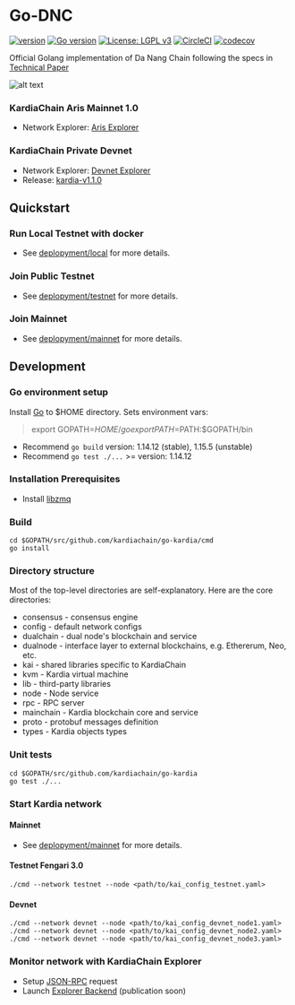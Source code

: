 # Go-DNC

[![version](https://img.shields.io/github/release/qubyte/rubidium.svg)](https://github.com/kardiachain/go-kardia/releases/latest)
[![Go version](https://img.shields.io/badge/go-1.14-blue.svg)](https://github.com/moovweb/gvm)
[![License: LGPL v3](https://img.shields.io/badge/License-LGPL%20v3-blue.svg)](https://www.gnu.org/licenses/lgpl-3.0)
[![CircleCI](https://circleci.com/gh/kardiachain/go-kardia.svg?style=shield&circle-token=b35bd6e6d67b307a6bb5966efbfa0297820d6846)](https://circleci.com/gh/kardiachain/go-kardia)
[![codecov](https://codecov.io/gh/kardiachain/go-kardia/branch/master/graph/badge.svg?token=VuisziC3mg)](https://codecov.io/gh/kardiachain/go-kardia)

Official Golang implementation of Da Nang Chain following the specs
in [Technical Paper](https://dl.kardiachain.io/KardiaChain-WhitePaper-English.pdf)

![alt text](statics/kardiachain.png)

### KardiaChain Aris Mainnet 1.0

- Network Explorer: [Aris Explorer](http://explorer.kardiachain.io/)

### KardiaChain Private Devnet
- Network Explorer: [Devnet Explorer](http://explorer-dev.kardiachain.io/)
- Release: [kardia-v1.1.0](https://github.com/kardiachain/go-kardia/releases/tag/v1.1.0)

## Quickstart

### Run Local Testnet with docker

- See [deplopyment/local](https://github.com/kardiachain/go-kardia/tree/master/deployment/local) for more details.

### Join Public Testnet

- See [deplopyment/testnet](https://github.com/kardiachain/go-kardia/tree/master/deployment/testnet) for more details.

### Join Mainnet

- See [deplopyment/mainnet](https://github.com/kardiachain/go-kardia/tree/master/deployment/mainnet) for more details.

## Development

### Go environment setup

Install [Go](https://golang.org/doc/install) to $HOME directory. Sets environment vars:
> export GOPATH=$HOME/go  
> export PATH=$PATH:$GOPATH/bin

- Recommend `go build` version: 1.14.12 (stable), 1.15.5 (unstable)
- Recommend `go test ./...` >= version: 1.14.12

### Installation Prerequisites

* Install [libzmq](https://github.com/zeromq/libzmq)

### Build

```
cd $GOPATH/src/github.com/kardiachain/go-kardia/cmd
go install
```

### Directory structure
Most of the top-level directories are self-explanatory. Here are the core directories:
* consensus - consensus engine
* config - default network configs
* dualchain - dual node's blockchain and service
* dualnode - interface layer to external blockchains, e.g. Ethererum, Neo, etc.
* kai - shared libraries specific to KardiaChain
* kvm - Kardia virtual machine
* lib - third-party libraries
* node - Node service
* rpc - RPC server
* mainchain - Kardia blockchain core and service
* proto - protobuf messages definition
* types - Kardia objects types


### Unit tests
```
cd $GOPATH/src/github.com/kardiachain/go-kardia
go test ./...
```

### Start Kardia network

#### Mainnet

- See [deplopyment/mainnet](https://github.com/kardiachain/go-kardia/tree/master/deployment/mainnet) for more details.

#### Testnet Fengari 3.0
```
./cmd --network testnet --node <path/to/kai_config_testnet.yaml>
```

#### Devnet
```
./cmd --network devnet --node <path/to/kai_config_devnet_node1.yaml>
./cmd --network devnet --node <path/to/kai_config_devnet_node2.yaml>
./cmd --network devnet --node <path/to/kai_config_devnet_node3.yaml>
```

### Monitor network with KardiaChain Explorer

- Setup [JSON-RPC](https://github.com/kardiachain/go-kardia/tree/master/rpc) request
- Launch [Explorer Backend](https://github.com/kardiachain/explorer-backend) (publication soon)
